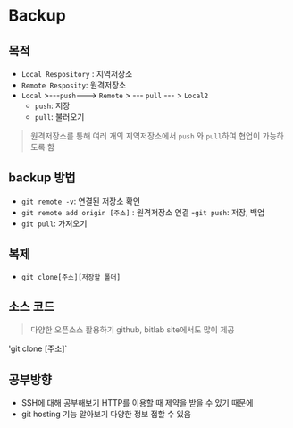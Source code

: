# Backup
## 목적
- `Local Respository` : 지역저장소
- `Remote Resposity`: 원격저장소
-  `Local` >---`push`---> `Remote` > --- `pull` --- > `Local2`
    - `push`: 저장
    - `pull`: 불러오기

> 원격저장소를 통해 여러 개의 지역저장소에서 `push` 와 `pull`하여 협업이 가능하도록 함

## backup 방법
- `git remote -v`: 연결된 저장소 확인
- `git remote add origin [주소]` : 원격저장소 연결
-`git push`: 저장, 백업
- `git pull`: 가져오기

## 복제
- `git clone[주소][저장할 폴더]`
## 소스 코드
> 다양한 오픈소스 활용하기
github, bitlab site에서도 많이 제공

'git clone [주소]`

## 공부방향
- SSH에 대해 공부해보기
    HTTP를 이용할 때 제약을 받을 수 있기 때문에
- git hosting 기능 알아보기
    다양한 정보 접할 수 있음

